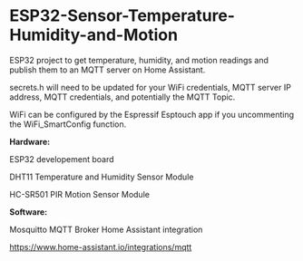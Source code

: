 # ESP32-Sensor-Temperature-Humidity-and-Motion
ESP32 project to get temperature, humidity, and motion readings and publish them to an MQTT server on Home Assistant. 


secrets.h will need to be updated for your WiFi credentials, MQTT server IP address, MQTT credentials, and potentially the MQTT Topic.


WiFi can be configured by the Espressif Esptouch app if you uncommenting the WiFi_SmartConfig function.



**Hardware:**

ESP32 developement board

DHT11 Temperature and Humidity Sensor Module

HC-SR501 PIR Motion Sensor Module



**Software:**

Mosquitto MQTT Broker Home Assistant integration

https://www.home-assistant.io/integrations/mqtt


